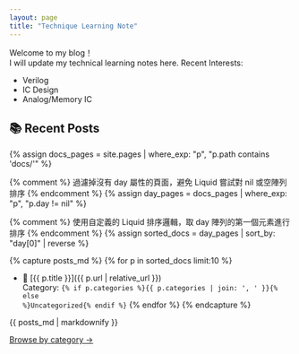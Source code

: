 ```yaml
---
layout: page
title: "Technique Learning Note"
---
```


Welcome to my blog！  
I will update my technical learning notes here.
Recent Interests:
* Verilog 
* IC Design
* Analog/Memory IC

## 📚 Recent Posts

{% assign docs_pages = site.pages | where_exp: "p", "p.path contains 'docs/'" %}

{% comment %} 過濾掉沒有 day 屬性的頁面，避免 Liquid 嘗試對 nil 或空陣列排序 {% endcomment %}
{% assign day_pages = docs_pages | where_exp: "p", "p.day != nil" %}

{% comment %} 使用自定義的 Liquid 排序邏輯，取 day 陣列的第一個元素進行排序 {% endcomment %}
{% assign sorted_docs = day_pages | sort_by: "day[0]" | reverse %}

{% capture posts_md %}
{% for p in sorted_docs limit:10 %}
- 📌 [{{ p.title }}]({{ p.url | relative_url }})<br/>Category: <code>{% if p.categories %}{{ p.categories | join: ', ' }}{% else %}Uncategorized{% endif %}</code>
{% endfor %}
{% endcapture %}

{{ posts_md | markdownify }}

<p><a href="{{ '/categories/' | relative_url }}">Browse by category →</a></p>
